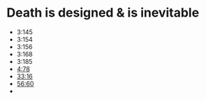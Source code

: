 # Death is designed & is inevitable

- 3:145
- 3:154
- 3:156
- 3:168
- 3:185
- [4:78](https://quran.com/4/78)
- [33:16](https://quran.com/33/16)
- [56:60](https://quran.com/56/60)
- 
